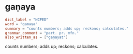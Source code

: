 # gaṇaya

``` toml
dict_label = "NCPED"
word = "gaṇaya"
summary = "counts numbers; adds up; reckons; calculates."
grammar_comment = "part. pr. mfn."
also_written_as = ["gaṇayat"]
```

counts numbers; adds up; reckons; calculates.

